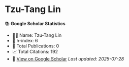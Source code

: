 # Tzu-Tang Lin

<!--GS_START-->
📚 **Google Scholar Statistics**
- 👨‍🔬 Name: Tzu-Tang Lin
- 🧠 h-index: 6
- 📄 Total Publications: 0
- 📈 Total Citations: 192
- 🔗 [View on Google Scholar](https://scholar.google.com/citations?user=2Yxesf0AAAAJ)
_Last updated: 2025-07-28_
<!--GS_END-->

